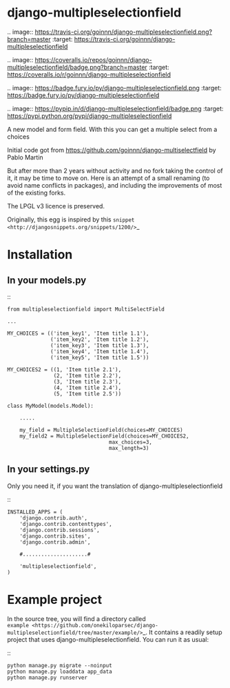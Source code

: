 django-multipleselectionfield
=======================

.. image:: https://travis-ci.org/goinnn/django-multipleselectionfield.png?branch=master
    :target: https://travis-ci.org/goinnn/django-multipleselectionfield

.. image:: https://coveralls.io/repos/goinnn/django-multipleselectionfield/badge.png?branch=master
    :target: https://coveralls.io/r/goinnn/django-multipleselectionfield

.. image:: https://badge.fury.io/py/django-multipleselectionfield.png
    :target: https://badge.fury.io/py/django-multipleselectionfield

.. image:: https://pypip.in/d/django-multipleselectionfield/badge.png
    :target: https://pypi.python.org/pypi/django-multipleselectionfield

A new model and form field. With this you can get a multiple select from a choices

Initial code got from https://github.com/goinnn/django-multiselectfield by Pablo Martin

But after more than 2 years without activity and no fork taking the control of it, it may be time
to move on. Here is an attempt of a small renaming (to avoid name conflicts in packages),
and including the improvements of most of the existing forks.

The LPGL v3 licence is preserved.

Originally, this egg is inspired by this `snippet <http://djangosnippets.org/snippets/1200/>`_


Installation
============


In your models.py
-----------------

::

    from multipleselectionfield import MultiSelectField

    ...

    MY_CHOICES = (('item_key1', 'Item title 1.1'),
                  ('item_key2', 'Item title 1.2'),
                  ('item_key3', 'Item title 1.3'),
                  ('item_key4', 'Item title 1.4'),
                  ('item_key5', 'Item title 1.5'))

    MY_CHOICES2 = ((1, 'Item title 2.1'),
                   (2, 'Item title 2.2'),
                   (3, 'Item title 2.3'),
                   (4, 'Item title 2.4'),
                   (5, 'Item title 2.5'))

    class MyModel(models.Model):

        .....

        my_field = MultipleSelectionField(choices=MY_CHOICES)
        my_field2 = MultipleSelectionField(choices=MY_CHOICES2,
                                     max_choices=3,
                                     max_length=3)


In your settings.py
-------------------

Only you need it, if you want the translation of django-multipleselectionfield

::

    INSTALLED_APPS = (
        'django.contrib.auth',
        'django.contrib.contenttypes',
        'django.contrib.sessions',
        'django.contrib.sites',
        'django.contrib.admin',

        #.....................#

        'multipleselectionfield',
    )



Example project
===============

In the source tree, you will find a directory called  
`example <https://github.com/onekiloparsec/django-multipleselectionfield/tree/master/example/>`_. 
It contains a readily setup project that uses django-multipleselectionfield. You can run it as usual:

::

    python manage.py migrate --noinput
    python manage.py loaddata app_data
    python manage.py runserver
